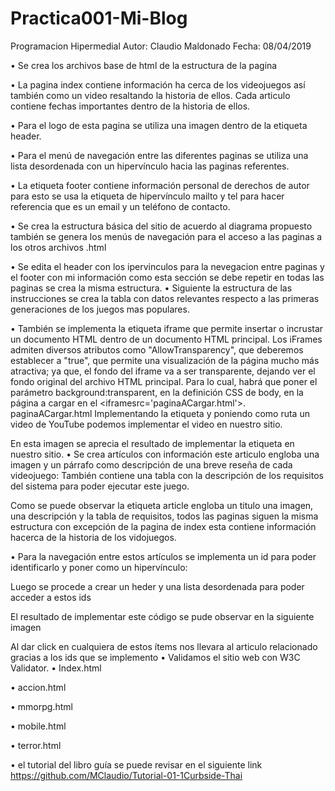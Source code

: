 # Practica001-Mi-Blog
Programacion Hipermedial
Autor: Claudio Maldonado
Fecha: 08/04/2019

•	Se crea los archivos base de html de la estructura de la pagina
 
•	La pagina index contiene información ha cerca de los videojuegos así también como un video resaltando la historia de ellos. Cada articulo contiene fechas importantes dentro de la historia de ellos.
 
•	Para el logo de esta pagina se utiliza una imagen dentro de la etiqueta header.
 
 

•	Para el menú de navegación entre las diferentes paginas se utiliza una lista desordenada con un hipervínculo hacia las paginas referentes.
 
 
•	La etiqueta footer contiene información personal de derechos de autor para esto se usa la etiqueta de hipervínculo mailto y tel para hacer referencia que es un email y un teléfono de contacto.
 
•	Se crea la estructura básica del sitio de acuerdo al diagrama propuesto también se genera los menús de navegación para el acceso a las paginas a los otros archivos .html
 

 
•	Se edita el header con los ipervinculos para la nevegacion entre paginas y el footer con mi información como esta sección se debe repetir en todas las paginas se crea la misma estructura.
•	Siguiente la estructura de las instrucciones se crea la tabla con datos relevantes respecto a las primeras generaciones de los juegos mas populares.


 
 

•	También se implementa la etiqueta iframe que  permite insertar o incrustar un documento HTML dentro de un documento HTML principal. 
Los iFrames admiten diversos atributos como "AllowTransparency", que deberemos establecer a "true", que permite una visualización de la página mucho más atractiva; ya que, el fondo del iframe va a ser transparente, dejando ver el fondo original del archivo HTML principal. Para lo cual, habrá que poner el parámetro background:transparent, en la definición CSS de body, en la página a cargar en el <iframesrc='paginaACargar.html'>. paginaACargar.html 
Implementando la etiqueta y poniendo como ruta un video de YouTube podemos implementar el video en nuestro sitio.
 
 
En esta imagen se aprecia el resultado de implementar la etiqueta en nuestro sitio.
•	Se crea artículos con información este articulo engloba una imagen y un párrafo como descripción de una breve reseña de cada videojuego:
También contiene una tabla con la descripción de los requisitos del sistema para poder ejecutar este juego.
 
 
 
Como se puede observar la etiqueta article engloba un titulo una imagen, una descripción y la tabla de requisitos, todos las paginas siguen la misma estructura con excepción de la pagina de index esta contiene información hacerca de la historia de los vidojuegos.

•	Para la navegación entre estos artículos se implementa un id para poder identificarlo y poner como un hipervínculo:
 
Luego se procede a crear un heder y una lista desordenada para poder acceder a estos ids
 
El resultado de implementar este código se pude observar en la siguiente imagen
 
Al dar click en cualquiera de estos ítems nos llevara al articulo relacionado gracias a los ids que se implemento
•	Validamos el sitio web con W3C Validator.
•	Index.html
 
•	accion.html
 
 
 


•	mmorpg.html
 
 
 
•	mobile.html
 
 
 








•	terror.html
 
 

•	el tutorial del libro guía se puede revisar en el siguiente link https://github.com/MClaudio/Tutorial-01-1Curbside-Thai 


